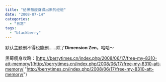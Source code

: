 ```yaml
---
title: "给黑莓瘦身得出来的经验"
date: "2008-07-14"
categories: 
  - "日常"
tags: 
  - "blackberry"
---
```


默认主题删不得也能删……除了**Dimension Zen**，哈哈～

黑莓瘦身攻略：[http://berrytimes.cn/index.php/2008/06/17/free-my-8310-att-memory/](http://berrytimes.cn/index.php/2008/06/17/free-my-8310-att-memory/ "http://berrytimes.cn/index.php/2008/06/17/free-my-8310-att-memory/")
